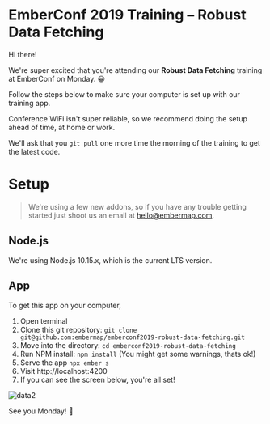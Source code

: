 # EmberConf 2019 Training – Robust Data Fetching

Hi there!

We're super excited that you're attending our **Robust Data Fetching** training at EmberConf on Monday. 😀

Follow the steps below to make sure your computer is set up with our training app.

Conference WiFi isn't super reliable, so we recommend doing the setup ahead of time, at home or work.

We'll ask that you `git pull` one more time the morning of the training to get the latest code.

# Setup

> We're using a few new addons, so if you have any trouble getting started just shoot us an email at [hello@embermap.com](mailto:hello@embermap.com).

## Node.js

We're using Node.js 10.15.x, which is the current LTS version.

## App

To get this app on your computer,

1. Open terminal
2. Clone this git repository: `git clone git@github.com:embermap/emberconf2019-robust-data-fetching.git`
3. Move into the directory: `cd emberconf2019-robust-data-fetching`
4. Run NPM install: `npm install` (You might get some warnings, thats ok!)
5. Serve the app `npx ember s`
6. Visit http://localhost:4200
7. If you can see the screen below, you're all set!


![data2](https://user-images.githubusercontent.com/89411/53997559-a548c980-410a-11e9-98d3-3e316991573e.png)


See you Monday! 👋
